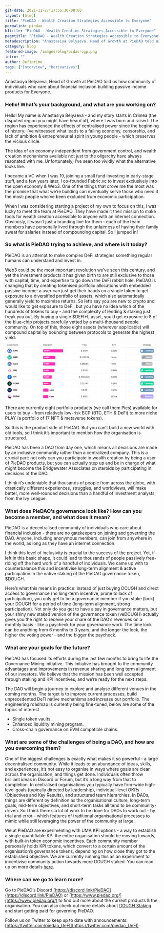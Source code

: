 ```yaml
---
git-date: 2021-11-27T17:55:30-08:00
layout: [blog]
title: "PieDAO - Wealth Creation Strategies Accessible to Everyone"
permalink: piedao
h1title: "PieDAO - Wealth Creation Strategies Accessible to Everyone"
pagetitle: "PieDAO - Wealth Creation Strategies Accessible to Everyone"
metadescription: "Anastasiya Belyaeva, Head of Growth at PieDAO told us how community of individuals who care about financial inclusion building passive income products for Everyone"
category: blog
featured-image: /images/blog/pidao-ogp.png
intro: ""
author: Defiprime
tags: ["Interview", "Derivatives"]
---
```


Anastasiya Belyaeva, Head of Growth at PieDAO told us how community of individuals who care about financial inclusion building passive income products for Everyone.

### Hello! What’s your background, and what are you working on?

Hello! My name is Anastasiya Belyaeva - and my story starts in Crimea (the disputed region you might have heard of), where I was born and raised. The region has experienced the effects of centralised power since the beginning of history. I’ve witnessed what leads to a failing economy, censorship, and lack of ambition & entrepreneurial spirit in young people - which preserves the vicious circle.

The idea of an economy independent from government control, and wealth creation mechanisms available not just to the oligarchy have always resonated with me. Unfortunately, I’ve seen too vividly what the alternative looks like.

I became a VC when I was 19, joining a small fund investing in early-stage stuff, and a few years later, I co-founded Fabric.vc to invest exclusively into the open economy & Web3. One of the things that drove me the most was the promise that what we’re building can eventually serve those who need it the most: people who’ve been excluded from economic participation.

When I was considering starting a project of my own to focus on this, I was lucky to meet the team at PieDAO. They have made it their mission to make tools for wealth creation accessible to anyone with an internet connection. Obviously, it wasn’t just a branding line for them - each of the team members have personally lived through the unfairness of having their family sweat for salaries instead of compounding capital. So I jumped in!

### So what is PieDAO trying to achieve, and where is it today?

PieDAO is an attempt to make complex DeFi strategies something regular humans can understand and invest in.

Web3 could be the most important revolution we’ve seen this century, and yet the investment products it has given birth to are still exclusive to those with capital, time, and expertise to go down the DeFi rabbit hole. PieDAO is changing that by creating tokenised portfolio allocations with embedded passive income: a user can just get their hands on a single token to get exposure to a diversified portfolio of assets, which also automatically generally yield to maximise returns. So let’s say you are new to crypto and would like to get exposure to DeFi, but you have no idea which of the hundreds of tokens to buy - and the complexity of lending & staking just freak you out. By buying a single \$DEFI+L asset, you’d get exposure to 8 of the blue-chip projects carefully vetted by a multi-thousand people community. On top of this, those eight assets (wherever applicable) will compound capital by bouncing between protocols to generate the highest yield:

![](/images/blog/piedao.jpg)

There are currently eight portfolio products (we call them Pies) available for users to buy - from relatively low-risk BCP (BTC, ETH & DeFi) to more niche PLAY (a portfolio of 17 NFT & metaverse tokens).

So this is the product side of PieDAO. But you can’t build a new world with old tools, so I think it’s important to mention how the organisation is structured.

PieDAO has been a DAO from day one, which means all decisions are made by an inclusive community rather than a centralized company. This is a crucial part: not only can you participate in wealth creation by being a user of PieDAO products, but you can actually step up and be in charge of what might become the Bridgewater Associates on steroids by participating in decisions of the DAO.

I think it’s undeniable that thousands of people from across the globe, with drastically different experiences, struggles, and worldviews, will make better, more well-rounded decisions than a handful of investment analysts from the Ivy League.

### What does PieDAO’s governance look like? How can you become a member, and what does it mean?

PieDAO is a decentralised community of individuals who care about financial inclusion - there are no gatekeepers on joining and governing the DAO. Anyone, including anonymous members, can join from anywhere in the world, as long as they have an internet connection.

I think this level of inclusivity is crucial to the success of the project. Yet, if left in this basic shape, it could lead to thousands of people passively free-riding off the hard work of a handful of individuals. We came up with to counterbalance this and incentivise long-term alignment & active participation in the native staking of the PieDAO governance token, \$DOUGH.

Here’s what this means in practice: instead of just buying DOUGH and direct access to governance (no long-term incentive, prone to lack of participation), you only get to be a governance member if you stake (lock) your DOUGH for a period of time (long-term alignment, strong participation). Not only do you get to have a say in governance matters, but your shiny new staked version of the governance token (veDOUGH) actually gives you the right to receive your share of the DAO’s revenues on a monthly basis - like a paycheck for your governance work. The time lock can be anything from 6 months to 3 years, and the longer the lock, the higher the voting power - and the bigger the paycheck.

### What are your goals for the future?

PieDAO has focused its efforts during the last few months to bring to life the Governance Mining initiative. This initiative has brought to the community advantages and improvements in revenue sharing and long term alignment of our investors. We believe that the mission has been well accepted through staking and KPI incentives, and we’re ready for the next steps.

The DAO will begin a journey to explore and analyse different venues in the coming months. The target is to improve current processes, build unprecedented DeFi native mechanisms and increase our portfolio. The engineering roadmap is currently being fine-tuned, below are some of the topics of interest

- Single token vaults.
- Enhanced liquidity mining program.
- Cross-chain governance on EVM compatible chains.

### What are some of the challenges of being a DAO, and how are you overcoming them?

One of the biggest challenges is exactly what makes it so powerful - a large decentralised community. While it leads to an abundance of ideas, skills, and experiences, it’s not easy to organise in ways where goals are clear across the organisation, and things get done. Individuals often throw brilliant ideas in Discord or Forum, but it’s a long way from that to completion. In centralised organisations you typically have firm-wide high-level goals (typically directed by leadership), individual-level OKRs (Objectives and Key Results), and structured team hierarchies. In DAOs, things are different by definition as the organisational culture, long-term goals, mid-term objectives, and short-term tasks all tend to be community-driven. So I think there’s a lot of work to be done for DAOs to work out - by trial and error - which features of traditional organisational processes to mimic while still leveraging the power of the community at large.

We at PieDAO are experimenting with UMA KPI options - a way to establish a single quantifiable KPI the entire organisation should be moving towards, with built-in token economic incentives. Each community member personally holds KPI tokens, which convert to a certain amount of the organisation’s governance tokens, depending on how close they got to the established objective. We are currently running this as an experiment to incentivise community action towards more DOUGH staked. You can read up on more details [here](https://medium.com/piedao/launching-uma-kpi-options-for-dough-staked-ee57ed6a10e7).

### Where can we go to learn more?

Go to PieDAO’s Discord [https://discord.link/PieDAO](https://discord.link/PieDAO) or [https://www.piedao.org/](https://www.piedao.org/) to find out more about the current products & the organisation. You can also check out more details about [DOUGH Staking](https://www.piedao.org/#/dough-staking-campaign) and start getting paid for governing PieDAO.

Follow us on Twitter to keep up to date with announcements: [https://twitter.com/piedao_DeFI](https://twitter.com/piedao_DeFI)
